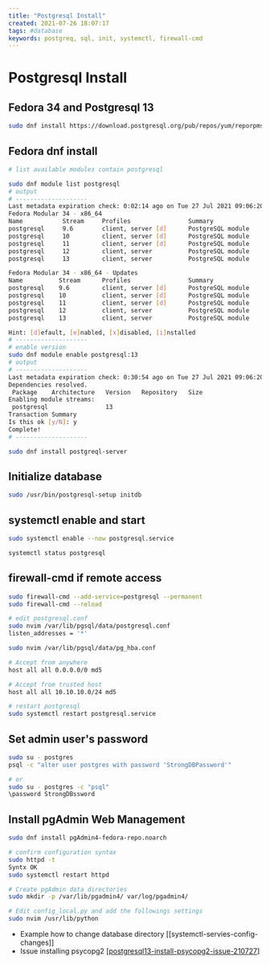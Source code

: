 ```yaml
---
title: "Postgresql Install"
created: 2021-07-26 18:07:17
tags: #database
keywords: postgreq, sql, init, systemctl, firewall-cmd
---
```


# Postgresql Install

## Fedora 34 and Postgresql 13

```bash
sudo dnf install https://download.postgresql.org/pub/repos/yum/reporpms/F-34-x86_64/pgdg-fedora-repo-latest.noarch.rpm
```

## Fedora dnf install

```bash
# list available modules contain postgresql

sudo dnf module list postgresql
# output
# --------------------
Last metadata expiration check: 0:02:14 ago on Tue 27 Jul 2021 09:06:20 AM CDT.
Fedora Modular 34 - x86_64
Name           Stream     Profiles                Summary
postgresql     9.6        client, server [d]      PostgreSQL module
postgresql     10         client, server [d]      PostgreSQL module
postgresql     11         client, server [d]      PostgreSQL module
postgresql     12         client, server          PostgreSQL module
postgresql     13         client, server          PostgreSQL module

Fedora Modular 34 - x86_64 - Updates
Name          Stream      Profiles                Summary
postgresql    9.6         client, server [d]      PostgreSQL module
postgresql    10          client, server [d]      PostgreSQL module
postgresql    11          client, server [d]      PostgreSQL module
postgresql    12          client, server          PostgreSQL module
postgresql    13          client, server          PostgreSQL module

Hint: [d]efault, [e]nabled, [x]disabled, [i]nstalled
# --------------------
# enable version
sudo dnf module enable postgresql:13
# output
# --------------------
Last metadata expiration check: 0:30:54 ago on Tue 27 Jul 2021 09:06:20 AM CDT.
Dependencies resolved.
 Package    Architecture   Version   Repository   Size
Enabling module streams:
 postgresql                13
Transaction Summary
Is this ok [y/N]: y
Complete!
# --------------------
```

```bash
sudo dnf install postgreql-server
```

## Initialize database

```bash
sudo /usr/bin/postgresql-setup initdb
```

## systemctl enable and start

```bash
sudo systemctl enable --now postgresql.service

systemctl status postgresql
```

## firewall-cmd if remote access

```bash
sudo firewall-cmd --add-service=postgresql --permanent
sudo firewall-cmd --reload

# edit postgresql.conf
sudo nvim /var/lib/pgsql/data/postgresql.conf
listen_addresses = '*'

sudo nvim /var/lib/pgsql/data/pg_hba.conf

# Accept from anywhere
host all all 0.0.0.0/0 md5

# Accept from trusted host
host all all 10.10.10.0/24 md5

# restart postgresql
sudo systemctl restart postgresql.service
```

## Set admin user's password

```bash
sudo su - postgres
psql -c "alter user postgres with password 'StrongDBPassword'"

# or
sudo su - postgres -c "psql"
\password StrongDBssword
```

## Install pgAdmin Web Management

```bash
sudo dnf install pgAdmin4-fedora-repo.noarch

# confirm configuration syntax
sudo httpd -t
Syntx OK
sudo systemctl restart httpd

# Create pgAdmin data directories
sudo mkdir -p /var/lib/pgadmin4/ var/log/pgadmin4/

# Edit config_local.py and add the followings settings
sudo nvim /usr/lib/python
```

- Example how to change database directory [[systemctl-servies-config-changes]]
- Issue installing psycopg2 [[postgresql13-install-psycopg2-issue-210727]]

[//begin]: # "Autogenerated link references for markdown compatibility"
[postgresql13-install-psycopg2-issue-210727]: postgresql13-install-psycopg2-issue-210727.md "Postgresql13 Install Psycopg2 Issue 210727"
[//end]: # "Autogenerated link references"
